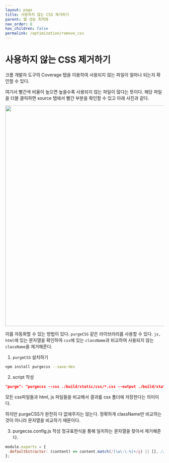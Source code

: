```yaml
---
layout: page
title: 사용하지 않는 CSS 제거하기
parent: 웹 성능 최적화
nav_order: 8
has_children: false
permalink: /optimization/remove_css
---
```


# 사용하지 않는 CSS 제거하기
크롬 개발자 도구의 Coverage 탭을 이용하여 사용되지 않는 파일이 얼마나 되는지 확인할 수 있다.

여기서 빨간색 비율이 높으면 높을수록 사용되지 않는 파일이 많다는 뜻이다. 해당 파일을 더블 클릭하면 source 탭에서 빨간 부분을 확인할 수 있고 아래 사진과 같다.

<img src="https://user-images.githubusercontent.com/62797441/210112902-ed182231-46d4-4fa2-bfcb-db2171033bb9.png" width="700" />

이를 자동화할 수 있는 방법이 있다. `purgeCSS` 같은 라이브러리를 사용할 수 있다. `js, html`에 있는 문자열을 확인하여 `css`에 있는 `className`과 비교하여 사용되지 않는 `className`을 제거해준다.

1. `purgeCSS` 설치하기

```bash
npm install purgecss --save-dev
```

2. script 작성

``` json
"purge": "purgecss --css ./build/static/css/*.css --output ./build/static/css/  --content ./build/index.html ./build/static/js/*.js"
```

모든 css파일들과 html, js 파일들을 비교해서 결과를 css 폴더에 저장한다는 의미이다.

하지만 purgeCSS가 완전히 다 없애주지는 않는다. 정확하게 className만 비교하는 것이 아니라 문자열을 비교하기 때문이다.

3. purgecss.config.js 작성
정규표현식을 통해 일치하는 문자열을 찾아서 제거해준다.

``` js
module.exports = {
  defaultExtractor: (content) => content.match(/[\w\:\-%]+/g) || [], // 문자,:,-,%
};
```

